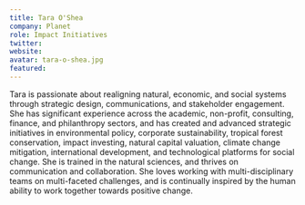 ```yaml
---
title: Tara O'Shea
company: Planet
role: Impact Initiatives
twitter: 
website: 
avatar: tara-o-shea.jpg
featured:
---
```

Tara is passionate about realigning natural, economic, and social systems through strategic design, communications, and stakeholder engagement. She has significant experience across the academic, non-profit, consulting, finance, and philanthropy sectors, and has created and advanced strategic initiatives in environmental policy, corporate sustainability, tropical forest conservation, impact investing, natural capital valuation, climate change mitigation, international development, and technological platforms for social change. She is trained in the natural sciences, and thrives on communication and collaboration. She loves working with multi-disciplinary teams on multi-faceted challenges, and is continually inspired by the human ability to work together towards positive change.
